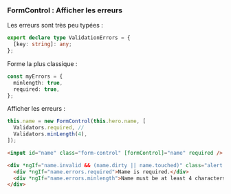### FormControl&nbsp;: Afficher les erreurs

Les erreurs sont très peu typées&nbsp;:

```typescript
export declare type ValidationErrors = {
  [key: string]: any;
};
```

Forme la plus classique&nbsp;:

```typescript
const myErrors = {
  minlength: true,
  required: true,
};
```

Afficher les erreurs&nbsp;:

```typescript
this.name = new FormControl(this.hero.name, [
  Validators.required, //
  Validators.minLength(4),
]);
```

```html
<input id="name" class="form-control" [formControl]="name" required />

<div *ngIf="name.invalid && (name.dirty || name.touched)" class="alert alert-danger">
  <div *ngIf="name.errors.required">Name is required.</div>
  <div *ngIf="name.errors.minlength">Name must be at least 4 characters long.</div>
</div>
```
